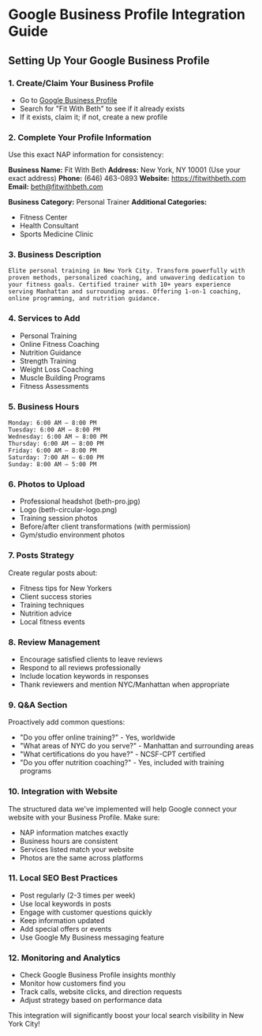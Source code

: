 # Google Business Profile Integration Guide

## Setting Up Your Google Business Profile

### 1. Create/Claim Your Business Profile
- Go to [Google Business Profile](https://business.google.com)
- Search for "Fit With Beth" to see if it already exists
- If it exists, claim it; if not, create a new profile

### 2. Complete Your Profile Information
Use this exact NAP information for consistency:

**Business Name:** Fit With Beth
**Address:** New York, NY 10001 (Use your exact address)
**Phone:** (646) 463-0893
**Website:** https://fitwithbeth.com
**Email:** beth@fitwithbeth.com

**Business Category:** Personal Trainer
**Additional Categories:** 
- Fitness Center
- Health Consultant
- Sports Medicine Clinic

### 3. Business Description
```
Elite personal training in New York City. Transform powerfully with proven methods, personalized coaching, and unwavering dedication to your fitness goals. Certified trainer with 10+ years experience serving Manhattan and surrounding areas. Offering 1-on-1 coaching, online programming, and nutrition guidance.
```

### 4. Services to Add
- Personal Training
- Online Fitness Coaching
- Nutrition Guidance
- Strength Training
- Weight Loss Coaching
- Muscle Building Programs
- Fitness Assessments

### 5. Business Hours
```
Monday: 6:00 AM – 8:00 PM
Tuesday: 6:00 AM – 8:00 PM
Wednesday: 6:00 AM – 8:00 PM
Thursday: 6:00 AM – 8:00 PM
Friday: 6:00 AM – 8:00 PM
Saturday: 7:00 AM – 6:00 PM
Sunday: 8:00 AM – 5:00 PM
```

### 6. Photos to Upload
- Professional headshot (beth-pro.jpg)
- Logo (beth-circular-logo.png)
- Training session photos
- Before/after client transformations (with permission)
- Gym/studio environment photos

### 7. Posts Strategy
Create regular posts about:
- Fitness tips for New Yorkers
- Client success stories
- Training techniques
- Nutrition advice
- Local fitness events

### 8. Review Management
- Encourage satisfied clients to leave reviews
- Respond to all reviews professionally
- Include location keywords in responses
- Thank reviewers and mention NYC/Manhattan when appropriate

### 9. Q&A Section
Proactively add common questions:
- "Do you offer online training?" - Yes, worldwide
- "What areas of NYC do you serve?" - Manhattan and surrounding areas
- "What certifications do you have?" - NCSF-CPT certified
- "Do you offer nutrition coaching?" - Yes, included with training programs

### 10. Integration with Website
The structured data we've implemented will help Google connect your website with your Business Profile. Make sure:
- NAP information matches exactly
- Business hours are consistent
- Services listed match your website
- Photos are the same across platforms

### 11. Local SEO Best Practices
- Post regularly (2-3 times per week)
- Use local keywords in posts
- Engage with customer questions quickly
- Keep information updated
- Add special offers or events
- Use Google My Business messaging feature

### 12. Monitoring and Analytics
- Check Google Business Profile insights monthly
- Monitor how customers find you
- Track calls, website clicks, and direction requests
- Adjust strategy based on performance data

This integration will significantly boost your local search visibility in New York City!